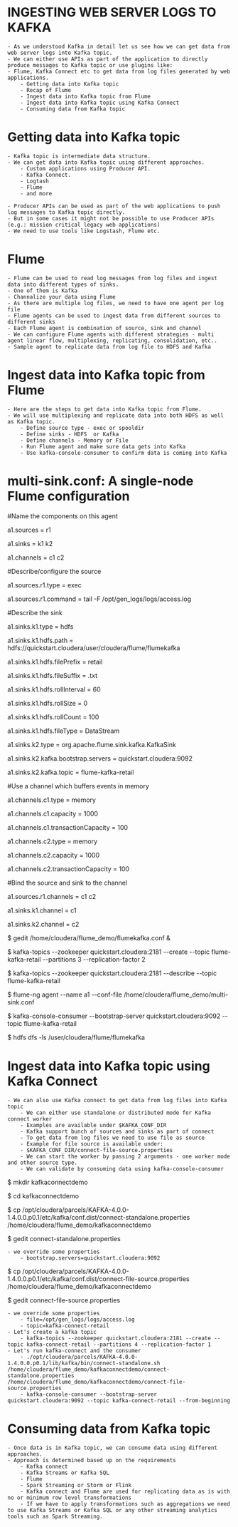 # INGESTING WEB SERVER LOGS TO KAFKA

	- As we understood Kafka in detail let us see how we can get data from web server logs into Kafka topic.
	- We can either use APIs as part of the application to directly produce messages to Kafka topic or use plugins like:
	- Flume, Kafka Connect etc to get data from log files generated by web applications.
		- Getting data into Kafka topic
		- Recap of Flume
		- Ingest data into Kafka topic from Flume
		- Ingest data into Kafka topic using Kafka Connect
		- Consuming data from Kafka topic


# Getting data into Kafka topic

	- Kafka topic is intermediate data structure.
	- We can get data into Kafka topic using different approaches.
		- Custom applications using Producer API.
		- Kafka Connect.
		- Logtash
		- Flume
		- and more

	- Producer APIs can be used as part of the web applications to push log messages to Kafka topic directly.
	- But in some cases it might not be possible to use Producer APIs (e.g.: mission critical legacy web applications)
	- We need to use tools like Logstash, Flume etc.

# Flume
	- Flume can be used to read log messages from log files and ingest data into different types of sinks.
	- One of them is Kafka
	- Channalize your data using Flume
	- As there are multiple log files, we need to have one agent per log file
	- Flume agents can be used to ingest data from different sources to different sinks
	- Each Flume agent is combination of source, sink and channel
	- We can configure Flume agents with different strategies - multi agent linear flow, multiplexing, replicating, consolidation, etc..
	- Sample agent to replicate data from log file to HDFS and Kafka

# Ingest data into Kafka topic from Flume

	- Here are the steps to get data into Kafka topic from Flume.
	- We will use multiplexing and replicate data into both HDFS as well as Kafka topic.
		- Define source type - exec or spooldir
		- Define sinks - HDFS  or Kafka
		- Define channels - Memory or File
		- Run Flume agent and make sure data gets into Kafka
		- Use kafka-console-consumer to confirm data is coming into Kafka

# multi-sink.conf: A single-node Flume configuration 

#Name the components on this agent

a1.sources = r1

a1.sinks = k1 k2

a1.channels = c1 c2

#Describe/configure the source

a1.sources.r1.type = exec

a1.sources.r1.command = tail -F /opt/gen_logs/logs/access.log

#Describe the sink

a1.sinks.k1.type = hdfs

a1.sinks.k1.hdfs.path = hdfs://quickstart.cloudera/user/cloudera/flume/flumekafka

a1.sinks.k1.hdfs.filePrefix = retail

a1.sinks.k1.hdfs.fileSuffix = .txt

a1.sinks.k1.hdfs.rollInterval = 60

a1.sinks.k1.hdfs.rollSize = 0

a1.sinks.k1.hdfs.rollCount = 100

a1.sinks.k1.hdfs.fileType = DataStream

a1.sinks.k2.type = org.apache.flume.sink.kafka.KafkaSink

a1.sinks.k2.kafka.bootstrap.servers = quickstart.cloudera:9092

a1.sinks.k2.kafka.topic = flume-kafka-retail

#Use a channel which buffers events in memory

a1.channels.c1.type = memory

a1.channels.c1.capacity = 1000

a1.channels.c1.transactionCapacity = 100

a1.channels.c2.type = memory

a1.channels.c2.capacity = 1000

a1.channels.c2.transactionCapacity = 100

#Bind the source and sink to the channel

a1.sources.r1.channels = c1 c2

a1.sinks.k1.channel = c1

a1.sinks.k2.channel = c2


$ gedit /home/cloudera/flume_demo/flumekafka.conf &

$ kafka-topics --zookeeper quickstart.cloudera:2181 --create --topic flume-kafka-retail --partitions 3 --replication-factor 2

$ kafka-topics --zookeeper quickstart.cloudera:2181 --describe --topic flume-kafka-retail

$ flume-ng agent --name a1 --conf-file /home/cloudera/flume_demo/multi-sink.conf

$ kafka-console-consumer --bootstrap-server quickstart.cloudera:9092 --topic flume-kafka-retail

$ hdfs dfs -ls /user/cloudera/flume/flumekafka


# Ingest data into Kafka topic using Kafka Connect

	- We can also use Kafka connect to get data from log files into Kafka topic
		- We can either use standalone or distributed mode for Kafka connect worker
		- Examples are available under $KAFKA_CONF_DIR
		- Kafka support bunch of sources and sinks as part of connect
		- To get data from log files we need to use file as source
		- Example for file source is available under: 
		- $KAFKA_CONF_DIR/connect-file-source.properties
		- We can start the worker by passing 2 arguments - one worker mode and other source type.
		- We can validate by consuming data using kafka-console-consumer

$ mkdir kafkaconnectdemo

$ cd kafkaconnectdemo

$ cp /opt/cloudera/parcels/KAFKA-4.0.0-1.4.0.0.p0.1/etc/kafka/conf.dist/connect-standalone.properties /home/cloudera/flume_demo/kafkaconnectdemo

$ gedit connect-standalone.properties

	- we override some properties
		- bootstrap.servers=quickstart.cloudera:9092

$ cp /opt/cloudera/parcels/KAFKA-4.0.0-1.4.0.0.p0.1/etc/kafka/conf.dist/connect-file-source.properties /home/cloudera/flume_demo/kafkaconnectdemo

$ gedit connect-file-source.properties

	- we override some properties
		- file=/opt/gen_logs/logs/access.log
		- topic=kafka-connect-retail
	- Let's create a kafka topic
		- kafka-topics --zookeeper quickstart.cloudera:2181 --create --topic kafka-connect-retail --partitions 4 --replication-factor 1
	- Let's run kafka-connect and the consumer
		- ./opt/cloudera/parcels/KAFKA-4.0.0-1.4.0.0.p0.1/lib/kafka/bin/connect-standalone.sh /home/cloudera/flume_demo/kafkaconnectdemo/connect-standalone.properties /home/cloudera/flume_demo/kafkaconnectdemo/connect-file-source.properties
		- kafka-console-consumer --bootstrap-server quickstart.cloudera:9092 --topic kafka-connect-retail --from-beginning

# Consuming data from Kafka topic

	- Once data is in Kafka topic, we can consume data using different approaches.
	- Approach is determined based up on the requirements
		- Kafka connect
		- Kafka Streams or Kafka SQL
		- Flume
		- Spark Streaming or Storm or Flink
		- Kafka connect and Flume are used for replicating data as is with no or minimum row level transformations
		- If we have to apply transformations such as aggregations we need to use Kafka Streams or Kafka SQL or any other streaming analytics tools such as Spark Streaming.